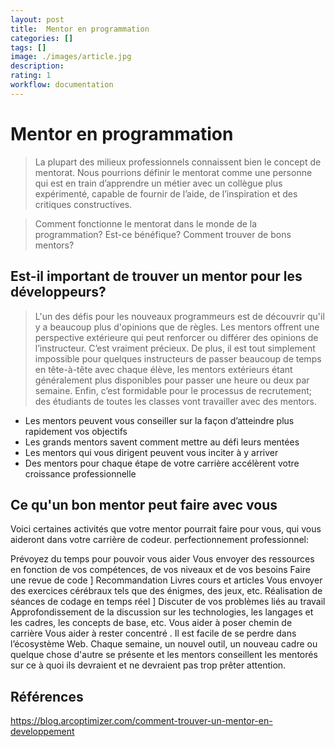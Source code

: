 ```yaml
---
layout: post
title:  Mentor en programmation
categories: []
tags: []
image: ./images/article.jpg
description: 
rating: 1
workflow: documentation
---
```

# Mentor en programmation

>La plupart des milieux professionnels connaissent bien le concept de mentorat. Nous pourrions définir le mentorat comme une personne qui est en train d’apprendre un métier avec un collègue plus expérimenté, capable de fournir de l’aide, de l’inspiration et des critiques constructives.

>Comment fonctionne le mentorat dans le monde de la programmation? Est-ce bénéfique? Comment trouver de bons mentors?

## Est-il important de trouver un mentor pour les développeurs?

> L'un des défis pour les nouveaux programmeurs est de découvrir qu'il y a beaucoup plus d'opinions que de règles. Les mentors offrent une perspective extérieure qui peut renforcer ou différer des opinions de l’instructeur. C’est vraiment précieux. De plus, il est tout simplement impossible pour quelques instructeurs de passer beaucoup de temps en tête-à-tête avec chaque élève, les mentors extérieurs étant généralement plus disponibles pour passer une heure ou deux par semaine. Enfin, c’est formidable pour le processus de recrutement; des étudiants de toutes les classes vont travailler avec des mentors.


- Les mentors peuvent vous conseiller sur la façon d’atteindre plus rapidement vos objectifs
- Les grands mentors savent comment mettre au défi leurs mentées 
- Les mentors qui vous dirigent peuvent vous inciter à y arriver
- Des mentors pour chaque étape de votre carrière accélèrent votre croissance professionnelle

## Ce qu'un bon mentor peut faire avec vous
Voici certaines activités que votre mentor pourrait faire pour vous, qui vous aideront dans votre carrière de codeur. perfectionnement professionnel:

Prévoyez du temps pour pouvoir vous aider
Vous envoyer des ressources en fonction de vos compétences, de vos niveaux et de vos besoins
Faire une revue de code ]
Recommandation Livres cours et articles
Vous envoyer des exercices cérébraux tels que des énigmes, des jeux, etc.
Réalisation de séances de codage en temps réel ]
Discuter de vos problèmes liés au travail
Approfondissement de la discussion sur les technologies, les langages et les cadres, les concepts de base, etc.
Vous aider à poser chemin de carrière
Vous aider à rester concentré . Il est facile de se perdre dans l’écosystème Web. Chaque semaine, un nouvel outil, un nouveau cadre ou quelque chose d'autre se présente et les mentors conseillent les mentorés sur ce à quoi ils devraient et ne devraient pas trop prêter attention.


## Références 
https://blog.arcoptimizer.com/comment-trouver-un-mentor-en-developpement
